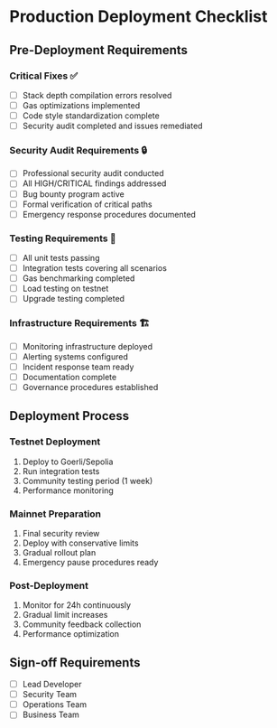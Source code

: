 # Production Deployment Checklist

## Pre-Deployment Requirements

### Critical Fixes ✅
- [ ] Stack depth compilation errors resolved
- [ ] Gas optimizations implemented
- [ ] Code style standardization complete
- [ ] Security audit completed and issues remediated

### Security Audit Requirements 🔒
- [ ] Professional security audit conducted
- [ ] All HIGH/CRITICAL findings addressed
- [ ] Bug bounty program active
- [ ] Formal verification of critical paths
- [ ] Emergency response procedures documented

### Testing Requirements 🧪
- [ ] All unit tests passing
- [ ] Integration tests covering all scenarios
- [ ] Gas benchmarking completed
- [ ] Load testing on testnet
- [ ] Upgrade testing completed

### Infrastructure Requirements 🏗️
- [ ] Monitoring infrastructure deployed
- [ ] Alerting systems configured
- [ ] Incident response team ready
- [ ] Documentation complete
- [ ] Governance procedures established

## Deployment Process

### Testnet Deployment
1. Deploy to Goerli/Sepolia
2. Run integration tests
3. Community testing period (1 week)
4. Performance monitoring

### Mainnet Preparation
1. Final security review
2. Deploy with conservative limits
3. Gradual rollout plan
4. Emergency pause procedures ready

### Post-Deployment
1. Monitor for 24h continuously
2. Gradual limit increases
3. Community feedback collection
4. Performance optimization

## Sign-off Requirements
- [ ] Lead Developer
- [ ] Security Team
- [ ] Operations Team
- [ ] Business Team